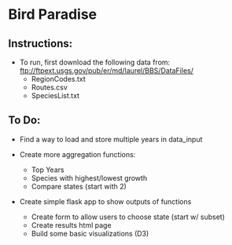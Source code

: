 # Bird Paradise

## Instructions:
* To run, first download the following data from: ftp://ftpext.usgs.gov/pub/er/md/laurel/BBS/DataFiles/
	* RegionCodes.txt
	* Routes.csv
	* SpeciesList.txt

## To Do:
* Find a way to load and store multiple years in data_input

* Create more aggregation functions:
	* Top Years
	* Species with highest/lowest growth
	* Compare states (start with 2)
	
* Create simple flask app to show outputs of functions
	* Create form to allow users to choose state (start w/ subset)
	* Create results html page
	* Build some basic visualizations (D3)